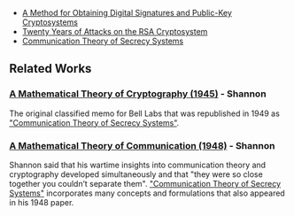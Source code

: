* [A Method for Obtaining Digital Signatures and Public-Key Cryptosystems](http://people.csail.mit.edu/rivest/Rsapaper.pdf)
* [Twenty Years of Attacks on the RSA Cryptosystem](https://crypto.stanford.edu/~dabo/papers/RSA-survey.pdf)
* [Communication Theory of Secrecy Systems](communication-theory-of-secrecy-systems.pdf)

## Related Works
### [A Mathematical Theory of Cryptography (1945)](http://www.cs.bell-labs.com/who/dmr/pdfs/shannoncryptshrt.pdf) - Shannon
The original classified memo for Bell Labs that was republished in 1949 as ["Communication Theory of Secrecy Systems"](communication-theory-of-secrecy-systems.pdf).

### [A Mathematical Theory of Communication (1948)](../information_theory/a-mathematical-theory-of-communication-1948.pdf) - Shannon
Shannon said that his wartime insights into communication theory and cryptography developed simultaneously and that "they were so close together you couldn’t separate them". ["Communication Theory of Secrecy Systems"](communication-theory-of-secrecy-systems.pdf) incorporates many concepts and formulations that also appeared in his 1948 paper.
